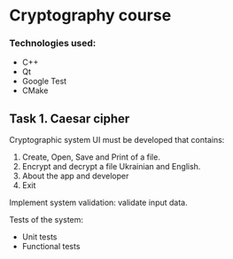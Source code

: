 # Cryptography course

### Technologies used:
  * C++
  * Qt
  * Google Test
  * CMake

## Task 1. Caesar cipher

Cryptographic system UI must be developed that contains:
  1. Create, Open, Save and Print of a file.
  2. Encrypt and decrypt a file Ukrainian and English.
  3. About the app and developer
  4. Exit

Implement system validation: validate input data.

Tests of the system:
  * Unit tests
  * Functional tests
